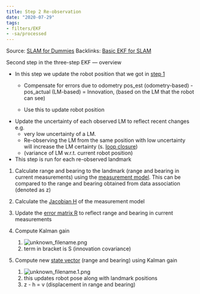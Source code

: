 ```yaml
---
title: Step 2 Re-observation
date: "2020-07-29"
tags: 
- filters/EKF 
- -sa/processed
---
```


Source: [SLAM for Dummies](slam-for-dummies.md)
Backlinks: [Basic EKF for SLAM](basic-ekf-for-slam.md)

Second step in the three-step EKF — overview

*   In this step we update the robot position that we got in [step 1](http://www.evernote.com/shard/s484/nl/217355218/fe366015-f610-46f9-a801-eb6deb8a839d)
    *   Compensate for errors due to odometry
        pos\_est (odometry-based) - pos\_actual (LM-based) = Innovation, (based on the LM that the robot can see)
        
    *   Use this to update robot position
*   Update the uncertainty of each observed LM to reflect recent changes e.g.
    *   very low uncertainty of a LM.
    *   Re-observing the LM from the same position with low uncertainty will increase the LM certainty (s. [loop closure](http://www.evernote.com/shard/s484/nl/217355218/75ada851-3e4e-88e0-9788-ee8cc5e2f104))
    *   (variance of LM w.r.t. current robot position)
*   This step is run for each re-observed landmark

1.  Calculate range and bearing to the landmark (range and bearing in current measurements) using the [measurement model](http://www.evernote.com/shard/s484/nl/217355218/54e21e37-2184-46fe-b494-01ef63b3b2eb).
    This can be compared to the range and bearing obtained from data association (denoted as z)
    
2.  Calculate the [Jacobian H](jacobian-h.md) of the measurement model
3.  Update the [error matrix R](http://www.evernote.com/shard/s484/nl/217355218/fc4f284b-8751-4c90-9253-94898f905f97) to reflect range and bearing in current measurements
4.  Compute Kalman gain
    1.  ![unknown_filename.png](./_resources/Step_2__Re-observation.resources/unknown_filename.png)
    2.  term in bracket is S (innovation covariance)
5.  Compute new [state vector](http://www.evernote.com/shard/s484/nl/217355218/9090a6f9-c3ba-4927-be3a-496e4aa93d4c) (range and bearing) using Kalman gain
    1.  ![unknown_filename.1.png](./_resources/Step_2__Re-observation.resources/unknown_filename.1.png)
    2.  this updates robot pose along with landmark positions
    3.  z - h = v (displacement in range and bearing)

